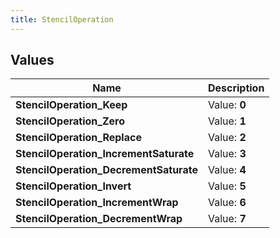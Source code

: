 ```yaml
---
title: StencilOperation
---
```


## Values
| Name | Description |
| ---- | ----------- |
| **StencilOperation_Keep** | Value: **0** |
| **StencilOperation_Zero** | Value: **1** |
| **StencilOperation_Replace** | Value: **2** |
| **StencilOperation_IncrementSaturate** | Value: **3** |
| **StencilOperation_DecrementSaturate** | Value: **4** |
| **StencilOperation_Invert** | Value: **5** |
| **StencilOperation_IncrementWrap** | Value: **6** |
| **StencilOperation_DecrementWrap** | Value: **7** |

